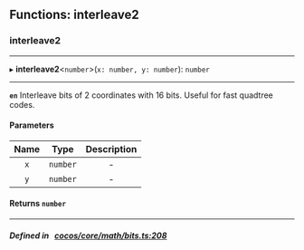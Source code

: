 ## Functions: interleave2

### interleave2


___
▸ **interleave2**<`number`\>(`x: number, y: number`): `number`
___


**`en`** Interleave bits of 2 coordinates with 16 bits. Useful for fast quadtree codes.



#### Parameters

| Name | Type | Description |
| :------: | :------: | :------: |
| `x` | `number` | - |
| `y` | `number` | - |

#### Returns `number` 
___


##### Defined in &nbsp;   [cocos/core/math/bits.ts:208](https://github.com/cocos-creator/engine/blob/c7bf6b8a9/cocos/core/math/bits.ts#L208)&nbsp;
